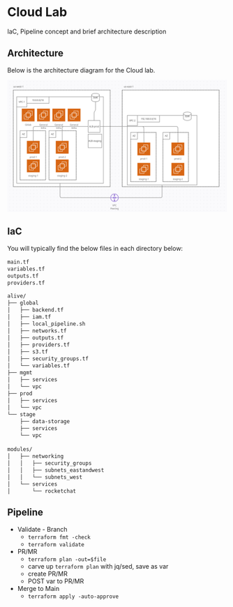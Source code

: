 # Cloud Lab

IaC, Pipeline concept and brief architecture description

## Architecture

Below is the architecture diagram for the Cloud lab.

![my pic](https://github.com/NateDreier/cloud_lab/blob/main/cloud_lab_architecture-0216.PNG)

## IaC

You will typically find the below files in each directory below:
```
main.tf
variables.tf
outputs.tf
providers.tf
```

```
alive/
├── global
│   ├── backend.tf
│   ├── iam.tf
│   ├── local_pipeline.sh
│   ├── networks.tf
│   ├── outputs.tf
│   ├── providers.tf
│   ├── s3.tf
│   ├── security_groups.tf
│   └── variables.tf
├── mgmt
│   ├── services
│   └── vpc
├── prod
│   ├── services
│   └── vpc
└── stage
    ├── data-storage
    ├── services
    └── vpc

modules/
│   ├── networking
│   │   ├── security_groups
│   │   ├── subnets_eastandwest
│   │   └── subnets_west
│   └── services
│       └── rocketchat
```

## Pipeline

- Validate - Branch
  - `terraform fmt -check`
  - `terraform validate`
- PR/MR
  - `terraform plan -out=$file`
  - carve up `terraform plan` with jq/sed, save as var
  - create PR/MR
  - POST var to PR/MR
- Merge to Main
  - `terraform apply -auto-approve`
